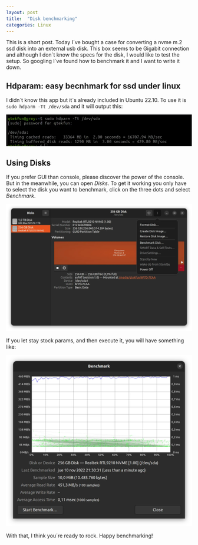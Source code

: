 ```yaml
---
layout: post
title:  "Disk benchmarking"
categories: Linux
---
```


This is a short post. Today I´ve bought a case for converting a nvme m.2 ssd disk into an external usb disk. This
box seems to be Gigabit connection and although I don´t know the specs for the disk, I would like to test the
setup. So googling I´ve found how to benchmark it and I want to write it down.

## Hdparam: easy becnhmark for ssd under linux

I didn´t know this app but it´s already included in Ubuntu 22.10. To use it is `sudo hdparm -Tt /dev/sda` and it
will output this:

![hdparam](/assets/Linux/hdparm.webp)

## Using Disks

If you prefer GUI than console, please discover the power of the console. But in the meanwhile, you can open
*Disks*. To get it working you only have to select the disk you want to benchmark, click on the three dots and
select *Benchmark*.

![Benchmark discos](/assets/Linux/Benchmark-Disks.webp)

If you let stay stock params, and then execute it, you will have something like:

![Resultado Benhmark](/assets/Linux/Result-becnhmark.webp)

With that, I think you´re ready to rock. Happy benchmarking!
